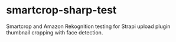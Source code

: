 # smartcrop-sharp-test

Smartcrop and Amazon Rekognition testing for Strapi upload plugin thumbnail cropping with face detection.
